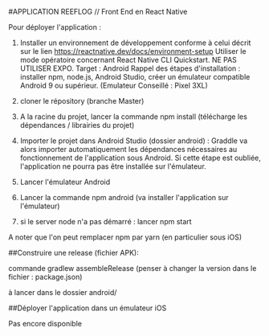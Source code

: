 #APPLICATION REEFLOG // Front End en React Native

Pour déployer l'application :

1. Installer un environnement de développement conforme à celui décrit sur le lien https://reactnative.dev/docs/environment-setup
   Utiliser le mode opératoire concernant React Native CLI Quickstart. NE PAS UTILISER EXPO.
   Target : Android
   Rappel des étapes d'installation : installer npm, node.js, Android Studio, créer un émulateur compatible Android 9 ou supérieur. (Emulateur Conseillé : Pixel 3XL)

2. cloner le répository (branche Master)

3. A la racine du projet, lancer la commande npm install (télécharge les dépendances / librairies du projet)

4. Importer le projet dans Android Studio (dossier android) : Graddle va alors importer automatiquement les dépendances nécessaires au fonctionnement de l'application sous Android. Si cette étape est oubliée, l'application ne pourra pas être installée sur l'émulateur.

5. Lancer l'émulateur Android

6. Lancer la commande npm android (va installer l'application sur l'émulateur)

7. si le server node n'a pas démarré : lancer npm start

A noter que l'on peut remplacer npm par yarn (en particulier sous iOS)

##Construire une release (fichier APK):

commande gradlew assembleRelease
(penser à changer la version dans le fichier : package.json)

à lancer dans le dossier android/

##Déployer l'application dans un émulateur iOS

Pas encore disponible
